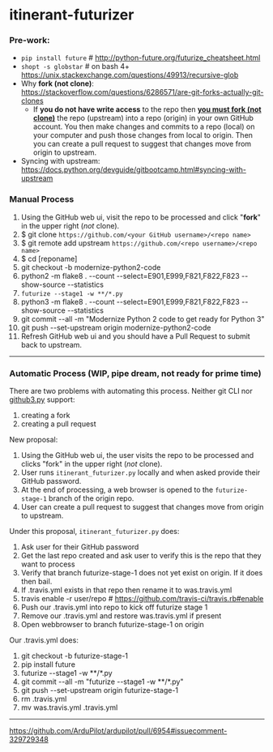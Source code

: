 # itinerant-futurizer

### Pre-work:
* `pip install future`  # http://python-future.org/futurize_cheatsheet.html
* `shopt -s globstar`   # on bash 4+  https://unix.stackexchange.com/questions/49913/recursive-glob
* Why __fork (not clone)__: https://stackoverflow.com/questions/6286571/are-git-forks-actually-git-clones
    * If __you do not have write access__ to the repo then [__you must fork (not clone)__](why_fork.md) the repo (upstream) into a repo (origin) in your own GitHub account.  You then make changes and commits to a repo (local) on your computer and push those changes from local to origin.  Then you can create a pull request to suggest that changes move from origin to upstream.
* Syncing with upstream: https://docs.python.org/devguide/gitbootcamp.html#syncing-with-upstream

### Manual Process
1. Using the GitHub web ui, visit the repo to be processed and click "__fork__" in the upper right (_not_ clone).
2. $ git clone `https://github.com/<your GitHub username>/<repo name>`
3. $ git remote add upstream `https://github.com/<repo username>/<repo name>`
4. $ cd [reponame]
5. git checkout -b modernize-python2-code
6. python2 -m flake8 . --count --select=E901,E999,F821,F822,F823 --show-source --statistics
7. `futurize --stage1 -w **/*.py`
8. python3 -m flake8 . --count --select=E901,E999,F821,F822,F823 --show-source --statistics
9. git commit --all -m "Modernize Python 2 code to get ready for Python 3"
10. git push --set-upstream origin modernize-python2-code
11. Refresh GitHub web ui and you should have a Pull Request to submit back to upstream.

---

### Automatic Process (WIP, pipe dream, not ready for prime time)
There are two problems with automating this process.  Neither git CLI nor [github3.py](https://github3.readthedocs.io/en/develop/github.html) support:
1. creating a fork
2. creating a pull request

New proposal:
1. Using the GitHub web ui, the user visits the repo to be processed and clicks "fork" in the upper right (_not_ clone).
2. User runs `itinerant_futurizer.py` locally and when asked provide their GitHub password.
3. At the end of processing, a web browser is opened to the `futurize-stage-1` branch of the origin repo.
4. User can create a pull request to suggest that changes move from origin to upstream.

Under this proposal, `itinerant_futurizer.py` does:
1. Ask user for their GitHub password
2. Get the last repo created and ask user to verify this is the repo that they want to process
3. Verify that branch futurize-stage-1 does not yet exist on origin.  If it does then bail.
4. If .travis.yml exists in that repo then rename it to was.travis.yml
5. travis enable -r user/repo  # https://github.com/travis-ci/travis.rb#enable
6. Push our .travis.yml into repo to kick off futurize stage 1
7. Remove our .travis.yml and restore was.travis.yml if present
8. Open webbrowser to branch futurize-stage-1 on origin

Our .travis.yml does:
1. git checkout -b futurize-stage-1
2. pip install future
3. futurize --stage1 -w **/*.py
4. git commit --all -m "futurize --stage1 -w **/*.py"
5. git push --set-upstream origin futurize-stage-1
6. rm .travis.yml
7. mv was.travis.yml .travis.yml

---

https://github.com/ArduPilot/ardupilot/pull/6954#issuecomment-329729348


